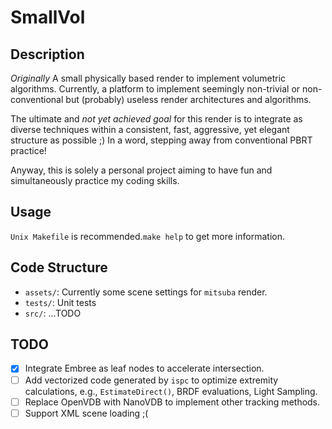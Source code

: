 # SmallVol

## Description

_Originally_ A small physically based render to implement volumetric algorithms.
Currently, a platform to implement seemingly non-trivial or non-conventional but (probably) useless render architectures and algorithms.

The ultimate and _not yet achieved goal_ for this render is to integrate as diverse techniques
within a consistent, fast, aggressive, yet elegant structure as possible ;)
In a word, stepping away from conventional PBRT practice!

Anyway, this is solely a personal project aiming to have fun and simultaneously practice my coding skills.

## Usage

`Unix Makefile` is recommended.`make help` to get more information.

## Code Structure

- `assets/`: Currently some scene settings for `mitsuba` render.
- `tests/`: Unit tests
- `src/`: ...TODO

## TODO

- [x] Integrate Embree as leaf nodes to accelerate intersection.
- [ ] Add vectorized code generated by `ispc` to optimize extremity calculations, e.g., `EstimateDirect()`, BRDF evaluations, Light Sampling.
- [ ] Replace OpenVDB with NanoVDB to implement other tracking methods.
- [ ] Support XML scene loading ;(
